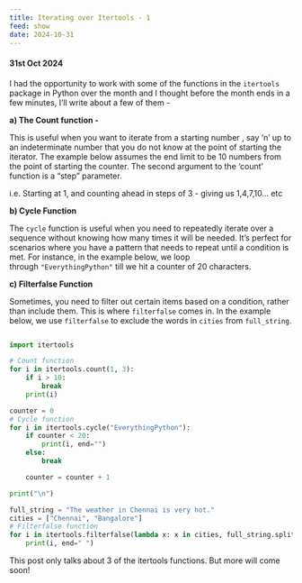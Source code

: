 ```yaml
---
title: Iterating over Itertools - 1
feed: show
date: 2024-10-31
---
```

#### 31st Oct 2024


I had the opportunity to work with some of the functions in the `itertools` package in Python over the month and I thought before the month ends in a few minutes, I’ll write about a few of them -

**a) The Count function -**

This is useful when you want to iterate from a starting number , say ‘n’ up to an indeterminate number that you do not know at the point of starting the iterator. The example below assumes the end limit to be 10 numbers from the point of starting the counter. The second argument to the ‘count’ function is a “step” parameter.

i.e. Starting at 1, and counting ahead in steps of 3 - giving us 1,4,7,10… etc

**b) Cycle Function**

The `cycle` function is useful when you need to repeatedly iterate over a sequence without knowing how many times it will be needed. It’s perfect for scenarios where you have a pattern that needs to repeat until a condition is met. For instance, in the example below, we loop through `"EverythingPython"` till we hit a counter of 20 characters.

**c) Filterfalse Function**

Sometimes, you need to filter out certain items based on a condition, rather than include them. This is where `filterfalse` comes in. In the example below, we use `filterfalse` to exclude the words in `cities` from `full_string`.

```python

import itertools

# Count function
for i in itertools.count(1, 3):
    if i > 10:
        break
    print(i)

counter = 0
# Cycle function
for i in itertools.cycle("EverythingPython"):
    if counter < 20:
        print(i, end="")
    else:
        break

    counter = counter + 1

print("\n")

full_string = "The weather in Chennai is very hot."
cities = ["Chennai", "Bangalore"]
# Filterfalse function
for i in itertools.filterfalse(lambda x: x in cities, full_string.split()):
    print(i, end=" ")
```

This post only talks about 3 of the itertools functions. But more will come soon!